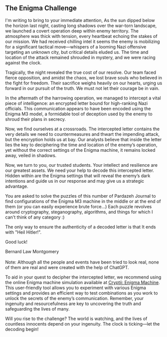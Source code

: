 ## The Enigma Challenge

I'm writing to bring to your immediate attention, As the sun dipped below the horizon last night, casting long shadows over the war-torn landscape, we launched a covert operation deep within enemy territory. The atmosphere was thick with tension, every heartbeat echoing the stakes of our mission. We had received chilling intel it seems the enemy is mobilizing for a significant tactical move—whispers of a looming Nazi offensive targeting an unknown city, but critical details eluded us. The time and location of the attack remained shrouded in mystery, and we were racing against the clock.

Tragically, the night revealed the true cost of our resolve. Our team faced fierce opposition, and amidst the chaos, we lost brave souls who believed in the fight for freedom. Their sacrifice weighs heavily on our hearts, urging us forward in our pursuit of the truth. We must not let their courage be in vain.

In the aftermath of the harrowing operation, we managed to intercept a vital piece of intelligence: an encrypted letter bound for high-ranking Nazi officials. This communication appears to have been encoded using the Enigma M3 model, a formidable tool of deception used by the enemy to shroud their plans in secrecy.

Now, we find ourselves at a crossroads. The intercepted letter contains the very details we need to countermeasures and thwart the impending attack, but the encryption holds us at bay. Our analysts believe that inside the letter lies the key to deciphering the time and location of the enemy’s operation, yet without the correct settings of the Enigma machine, it remains locked away, veiled in shadows.

Now, we turn to you, our trusted students. Your intellect and resilience are our greatest assets. We need your help to decode this intercepted letter. Hidden within are the Enigma settings that will reveal the enemy’s dark intentions and guide us in our response and may give us a strategic advantage.

You are asked to solve the puzzles of this number of Pardazeh Journal to find configurations of the Enigma M3 machine in the middle or at the end of them (or you can easily experience brute force...) Each puzzle revolves around cryptography, steganography, algorithms, and things for which I can't think of any category :)

The only way to ensure the authenticity of a decoded letter is that It ends with "Heil Hitler!".

Good luck!

Bernard Law Montgomery
<br><br>
Note: Although all the people and events have been tried to look real, none of them are real and were created with the help of ChatGPT.

To aid in your quest to decipher the intercepted letter, we recommend using the online Enigma machine simulation available at [Cryptii: Enigma Machine](https://cryptii.com/pipes/enigma-machine). This user-friendly tool allows you to experiment with various Enigma settings and provides an efficient way to test combinations as you work to unlock the secrets of the enemy’s communication. Remember, your ingenuity and resourcefulness are key to uncovering the truth and safeguarding the lives of many.

Will you rise to the challenge? The world is watching, and the lives of countless innocents depend on your ingenuity. The clock is ticking—let the decoding begin!
